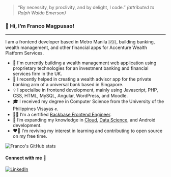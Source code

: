 > “By necessity, by proclivity, and by delight, I code.” *(attributed to Ralph Waldo Emerson)*

### 👋 Hi, I’m Franco Magpusao!
------

I am a frontend developer based in Metro Manila 🇵🇭, building banking, wealth management, and other financial apps for Accenture Wealth Platform Services.

- 🚧 I'm currently building a wealth management web application using proprietary technologies for an investment banking and financial services firm in the UK.
- 🏁 I recently helped in creating a wealth advisor app for the private banking arm of a universal bank based in Singapore.
- 💡 I specialise in frontend development, mainly using Javascript, PHP, CSS, HTML, MySQL, Angular, WordPress, and Moodle.
- 🎓 I received my degree in Computer Science from the University of the Philippines Visayas ✊.
- 👨‍💻 I’m a certified [Backbase Frontend Engineer](https://francolouietm.github.io/assets/franco-bbfe-wa3-certificate.pdf).
- 🌱 I’m expanding my knowledge in [Cloud](https://www.qwiklabs.com/public_profiles/691ac020-cdbc-48ff-9c34-79073e592f50), [Data Science](https://www.coursera.org/account/accomplishments/certificate/SQRVNKN6DVLG), and Android development.
- ❤️‍🔥 I'm reviving my interest in learning and contributing to open source on my free time.


![Franco's GitHub stats](https://github-readme-stats.vercel.app/api?username=francolouietm&show_icons=true&theme=dark)

####  Connect with me 🔗
[![LinkedIn](https://img.shields.io/badge/LinkedIn-0077B5?style=for-the-badge&logo=linkedin&logoColor=white)](https://www.linkedin.com/in/flmagpusao/)
